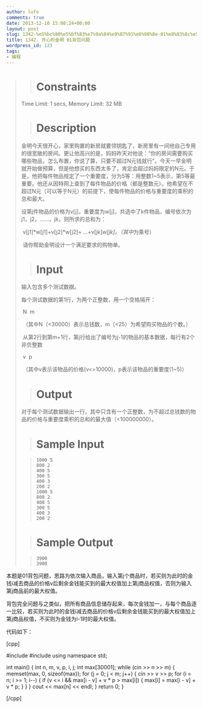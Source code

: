 ```yaml
---
author: lufo
comments: true
date: 2013-12-10 15:08:24+00:00
layout: post
slug: 1342-%e5%bc%80%e5%bf%83%e7%9a%84%e9%87%91%e6%98%8e-01%e8%83%8c%e5%8c%85%e9%97%ae%e9%a2%98
title: 1342. 开心的金明 01背包问题
wordpress_id: 123
tags:
- 编程
---
```


<blockquote>

> 
> # Constraints
> 
> 
Time Limit: 1 secs, Memory Limit: 32 MB

> 
> # Description
> 
> 


金明今天很开心，家里购置的新房就要领钥匙了，新房里有一间他自己专用的很宽敞的房间。更让他高兴的是，妈妈昨天对他说：“你的房间需要购买哪些物品，怎么布置，你说了算，只要不超过N元钱就行”。今天一早金明就开始做预算，但是他想买的东西太多了，肯定会超过妈妈限定的N元。于是，他把每件物品规定了一个重要度，分为5等：用整数1~5表示，第5等最重要。他还从因特网上查到了每件物品的价格（都是整数元）。他希望在不超过N元（可以等于N元）的前提下，使每件物品的价格与重要度的乘积的总和最大。

设第j件物品的价格为v[j]，重要度为w[j]，共选中了k件物品，编号依次为j1，j2，……，jk，则所求的总和为：

 v[j1]*w[j1]+v[j2]*w[j2]+ …+v[jk]*w[jk]。（其中*为乘号）

 请你帮助金明设计一个满足要求的购物单。





> 
> # Input
> 
> 


输入包含多个测试数据。

每个测试数据的第1行，为两个正整数，用一个空格隔开：

 N  m

 （其中N（<30000）表示总钱数，m（<25）为希望购买物品的个数。）

 从第2行到第m+1行，第j行给出了编号为j-1的物品的基本数据，每行有2个非负整数

 v  p

 （其中v表示该物品的价格(v<=10000)，p表示该物品的重要度(1~5)）











> 
> # Output
> 
> 


对于每个测试数据输出一行，其中只含有一个正整数，为不超过总钱数的物品的价格与重要度乘积的总和的最大值（<100000000）。



> 
> # Sample Input
> 
> 

>     
>     1000 5
>     800 2
>     400 5
>     300 5
>     400 3
>     200 2
>     1000 5
>     800 2
>     400 5
>     300 5
>     400 3
>     200 2
> 
> 

> 
> # Sample Output
> 
> 

>     
>     3900
>     3900
> 
> 
</blockquote>


本题是01背包问题，思路为依次输入商品，输入第j个商品时，若买则为此时的金钱i减去商品的价格v后剩余金钱能买到的最大权值加上第j商品权值，否则为输入第j商品前的最大权值。

背包完全问题与之类似，把所有商品信息储存起来，每次金钱加一，与每个商品逐一比较，若买则为此时的金钱i减去商品的价格v后剩余金钱能买到的最大权值加上第j商品权值，不买则为金钱为i-1时的最大权值。

代码如下：

[cpp]

#include <iostream>
#include <cstring>
using namespace std;

int main() {
 int n, m, v, p, i, j;
 int max[30001];
 while (cin >> n >> m) {
 memset(max, 0, sizeof(max));
 for (j = 0; j < m; j++) {
 cin >> v >> p;
 for (i = n; i >= 1; i--) {
 if (v <= i && max[i - v] + v * p > max[i]) {
 max[i] = max[i - v] + v * p;
 }
 }
 }
 cout << max[n] << endl;
 }
 return 0;
}

[/cpp]
